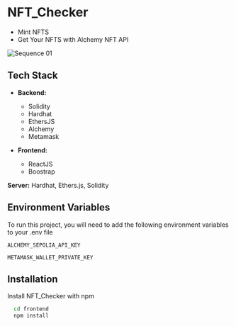
# NFT_Checker

 * Mint NFTS
 *  Get Your NFTS with Alchemy NFT API
 
![Sequence 01](https://github.com/MuhammadAmmar24/NFT_Checker/assets/87846031/65cff273-fe3a-461c-9542-e3a43c0b9787)

## Tech Stack

* **Backend:** 
  * Solidity
  * Hardhat
  * EthersJS
  * Alchemy
  * Metamask

* **Frontend:**
  * ReactJS
  * Boostrap

**Server:** Hardhat, Ethers.js, Solidity

## Environment Variables

To run this project, you will need to add the following environment variables to your .env file

`ALCHEMY_SEPOLIA_API_KEY`

`METAMASK_WALLET_PRIVATE_KEY`



## Installation

Install NFT_Checker with npm

```bash
  cd frontend
  npm install
```
    
